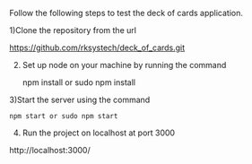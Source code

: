 Follow the following steps to test the deck of cards application.


1)Clone the repository from the url

https://github.com/rksystech/deck_of_cards.git

2) Set up node on your machine by running the command

    npm install or sudo npm install

3)Start the server using the command 

    npm start or sudo npm start

4) Run the project on localhost at port 3000

http://localhost:3000/
